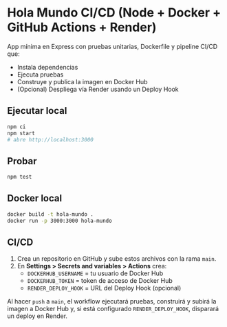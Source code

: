 # Hola Mundo CI/CD (Node + Docker + GitHub Actions + Render)

App mínima en Express con pruebas unitarias, Dockerfile y pipeline CI/CD que:
- Instala dependencias
- Ejecuta pruebas
- Construye y publica la imagen en Docker Hub
- (Opcional) Despliega vía Render usando un Deploy Hook

## Ejecutar local
```bash
npm ci
npm start
# abre http://localhost:3000
```

## Probar
```bash
npm test
```

## Docker local
```bash
docker build -t hola-mundo .
docker run -p 3000:3000 hola-mundo
```

## CI/CD
1. Crea un repositorio en GitHub y sube estos archivos con la rama `main`.
2. En **Settings > Secrets and variables > Actions** crea:
   - `DOCKERHUB_USERNAME` = tu usuario de Docker Hub
   - `DOCKERHUB_TOKEN` = token de acceso de Docker Hub
   - `RENDER_DEPLOY_HOOK` = URL del Deploy Hook (opcional)

Al hacer `push` a `main`, el workflow ejecutará pruebas, construirá y subirá la imagen a Docker Hub y, si está configurado `RENDER_DEPLOY_HOOK`, disparará un deploy en Render.
